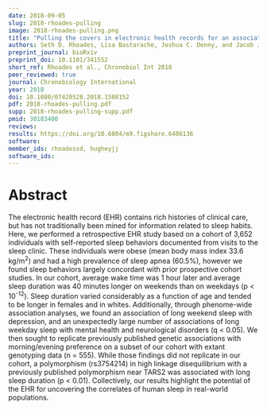 ```yaml
---
date: 2018-09-05
slug: 2018-rhoades-pulling
image: 2018-rhoades-pulling.png
title: "Pulling the covers in electronic health records for an association study with self-reported sleep behaviors"
authors: Seth D. Rhoades, Lisa Bastarache, Joshua C. Denny, and Jacob J. Hughey
preprint_journal: bioRxiv
preprint_doi: 10.1101/341552
short_ref: Rhoades et al., Chronobiol Int 2018
peer_reviewed: true
journal: Chronobiology International
year: 2018
doi: 10.1080/07420528.2018.1508152
pdf: 2018-rhoades-pulling.pdf
supp: 2018-rhoades-pulling-supp.pdf
pmid: 30183400
reviews: 
results: https://doi.org/10.6084/m9.figshare.6406136
software: 
member_ids: rhoadessd, hugheyjj
software_ids: 
---
```


# Abstract

The electronic health record (EHR) contains rich histories of clinical care, but has not traditionally been mined for information related to sleep habits. Here, we performed a retrospective EHR study based on a cohort of 3,652 individuals with self-reported sleep behaviors documented from visits to the sleep clinic. These individuals were obese (mean body mass index 33.6 kg/m<sup>2</sup>) and had a high prevalence of sleep apnea (60.5%), however we found sleep behaviors largely concordant with prior prospective cohort studies. In our cohort, average wake time was 1 hour later and average sleep duration was 40 minutes longer on weekends than on weekdays (p < 10<sup>-12</sup>). Sleep duration varied considerably as a function of age and tended to be longer in females and in whites. Additionally, through phenome-wide association analyses, we found an association of long weekend sleep with depression, and an unexpectedly large number of associations of long weekday sleep with mental health and neurological disorders (q < 0.05). We then sought to replicate previously published genetic associations with morning/evening preference on a subset of our cohort with extant genotyping data (n = 555). While those findings did not replicate in our cohort, a polymorphism (rs3754214) in high linkage disequilibrium with a previously published polymorphism near TARS2 was associated with long sleep duration (p < 0.01). Collectively, our results highlight the potential of the EHR for uncovering the correlates of human sleep in real-world populations.
